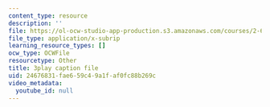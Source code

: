 ```yaml
---
content_type: resource
description: ''
file: https://ol-ocw-studio-app-production.s3.amazonaws.com/courses/2-627-fundamentals-of-photovoltaics-fall-2013/24676831fae659c49a1faf0fc88b269c_qIJx2PRGKqw.vtt
file_type: application/x-subrip
learning_resource_types: []
ocw_type: OCWFile
resourcetype: Other
title: 3play caption file
uid: 24676831-fae6-59c4-9a1f-af0fc88b269c
video_metadata:
  youtube_id: null
---
```

